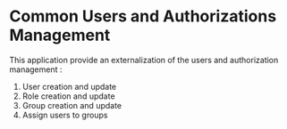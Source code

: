 # Common Users and Authorizations Management

This application provide an externalization of the users and authorization management :
1. User creation and update
2. Role creation and update
3. Group creation and update
4. Assign users to groups
